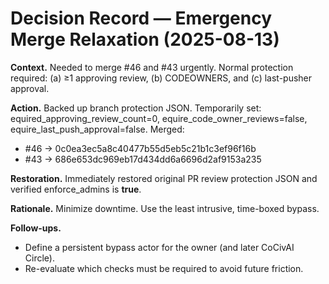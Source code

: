 # Decision Record — Emergency Merge Relaxation (2025-08-13)

**Context.** Needed to merge #46 and #43 urgently.  Normal protection required: (a) ≥1 approving review, (b) CODEOWNERS, and (c) last-pusher approval.

**Action.** Backed up branch protection JSON.  Temporarily set: equired_approving_review_count=0, equire_code_owner_reviews=false, equire_last_push_approval=false.  Merged:
- #46 → 0c0ea3ec5a8c40477b55d5eb5c21b1c3ef96f16b
- #43 → 686e653dc969eb17d434dd6a6696d2af9153a235

**Restoration.** Immediately restored original PR review protection JSON and verified enforce_admins is **true**.

**Rationale.** Minimize downtime.  Use the least intrusive, time-boxed bypass.

**Follow-ups.**
- Define a persistent bypass actor for the owner (and later CoCivAI Circle).
- Re-evaluate which checks must be required to avoid future friction.

